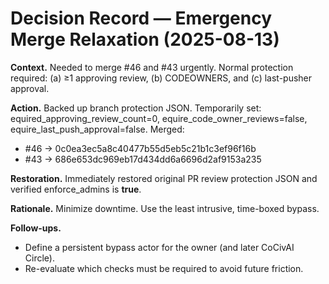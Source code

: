 # Decision Record — Emergency Merge Relaxation (2025-08-13)

**Context.** Needed to merge #46 and #43 urgently.  Normal protection required: (a) ≥1 approving review, (b) CODEOWNERS, and (c) last-pusher approval.

**Action.** Backed up branch protection JSON.  Temporarily set: equired_approving_review_count=0, equire_code_owner_reviews=false, equire_last_push_approval=false.  Merged:
- #46 → 0c0ea3ec5a8c40477b55d5eb5c21b1c3ef96f16b
- #43 → 686e653dc969eb17d434dd6a6696d2af9153a235

**Restoration.** Immediately restored original PR review protection JSON and verified enforce_admins is **true**.

**Rationale.** Minimize downtime.  Use the least intrusive, time-boxed bypass.

**Follow-ups.**
- Define a persistent bypass actor for the owner (and later CoCivAI Circle).
- Re-evaluate which checks must be required to avoid future friction.

